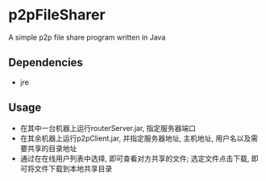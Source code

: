 # p2pFileSharer
A simple p2p file share program written in Java
## Dependencies
- jre
## Usage
- 在其中一台机器上运行routerServer.jar, 指定服务器端口
- 在其余机器上运行p2pClient.jar, 并指定服务器地址, 主机地址, 用户名以及需要共享的目录地址
- 通过在在线用户列表中选择, 即可查看对方共享的文件; 选定文件点击下载, 即可将文件下载到本地共享目录  

